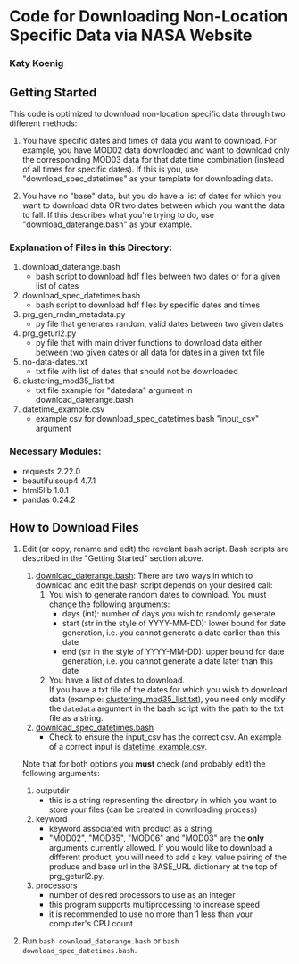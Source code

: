 # Code for Downloading Non-Location Specific Data via NASA Website

### Katy Koenig

## Getting Started

This code is optimized to download non-location specific data through two different methods:

1. You have specific dates and times of data you want to download. For example, you have MOD02 data downloaded and want to download only the corresponding MOD03 data for that date time combination (instead of all times for specific dates). If this is you, use "download_spec_datetimes" as your template for downloading data.

2. You have no "base" data, but you do have a list of dates for which you want to download data OR two dates between which you want the data to fall. If this describes what you're trying to do, use "download_daterange.bash" as your example.


### Explanation of Files in this Directory:

1. download_daterange.bash
	* bash script to download hdf files between two dates or for a given list of dates
2. download_spec_datetimes.bash
	* bash script to download hdf files by specific dates and times
3. prg_gen_rndm_metadata.py
	* py file that generates random, valid dates between two given dates
4. prg_geturl2.py
	* py file that with main driver functions to download data either between two given dates or all data for dates in a given txt file
5. no-data-dates.txt
	* txt file with list of dates that should not be downloaded
6. clustering_mod35_list.txt
	* txt file example for "datedata" argument in download_daterange.bash
7. datetime_example.csv
	* example csv for download_spec_datetimes.bash "input_csv" argument


### Necessary Modules:

* requests 2.22.0
* beautifulsoup4 4.7.1
* html5lib 1.0.1
* pandas 0.24.2

## How to Download Files

1. Edit (or copy, rename and edit) the revelant bash script. Bash scripts are described in the "Getting Started" section above.

	1. [download_daterange.bash](https://github.com/RDCEP/clouds/blob/mod021KM/src_analysis/combined/download_daterange.bash): There are two ways in which to download and edit the bash script depends on your desired call:
		1. You wish to generate random dates to download.
		 	You must change the following arguments:
			* days (int): number of days you wish to randomly generate
			* start (str in the style of YYYY-MM-DD): lower bound for date generation, i.e. you cannot generate a date earlier than this date
			* end (str in the style of YYYY-MM-DD): upper bound for date generation, i.e. you cannot generate a date later than this date
		 2. You have a list of dates to download. <br />
		 	If you have a txt file of the dates for which you wish to download data (example: [clustering_mod35_list.txt](https://github.com/RDCEP/clouds/blob/mod021KM/src_analysis/combined/clustering_mod35_list.txt)), you need only modify the `datedata` argument in the bash script with the path to the txt file as a string.
	2. [download_spec_datetimes.bash](https://github.com/RDCEP/clouds/blob/mod021KM/src_analysis/combined/download_spec_datetimes.bash)
		* Check to ensure the input_csv has the correct csv. An example of a correct input is [datetime_example.csv](https://github.com/RDCEP/clouds/blob/mod021KM/src_analysis/combined/datetime_example.csv).

	 Note that for both options you **must** check (and probably edit) the following arguments:
	 1. outputdir
	 	* this is a string representing the directory in which you want to store your files (can be created in downloading process)
	 2. keyword
	 	* keyword associated with product as a string
	 	* "MOD02", "MOD35", "MOD06" and "MOD03" are the **only** arguments currently allowed. If you would like to download a different product, you will need to add a key, value pairing of the produce and base url in the BASE_URL dictionary at the top of prg_geturl2.py.
	 3. processors
	 	* number of desired processors to use as an integer
	 	* this program supports multiprocessing to increase speed
	 	* it is recommended to use no more than 1 less than your computer's CPU count

2. Run `bash download_daterange.bash` or `bash download_spec_datetimes.bash`.
